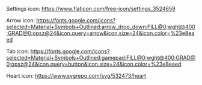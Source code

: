 Settings icon: https://www.flaticon.com/free-icon/settings_3524659

Arrow icon: https://fonts.google.com/icons?selected=Material+Symbols+Outlined:arrow_drop_down:FILL@0;wght@400;GRAD@0;opsz@24&icon.query=arrow&icon.size=24&icon.color=%23e8eaed

Tab icon: https://fonts.google.com/icons?selected=Material+Symbols+Outlined:gamepad:FILL@0;wght@400;GRAD@0;opsz@24&icon.query=button&icon.size=24&icon.color=%23e8eaed

Heart icon: https://www.svgrepo.com/svg/532473/heart